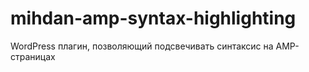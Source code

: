 # mihdan-amp-syntax-highlighting
WordPress плагин, позволяющий подсвечивать синтаксис на AMP-страницах
